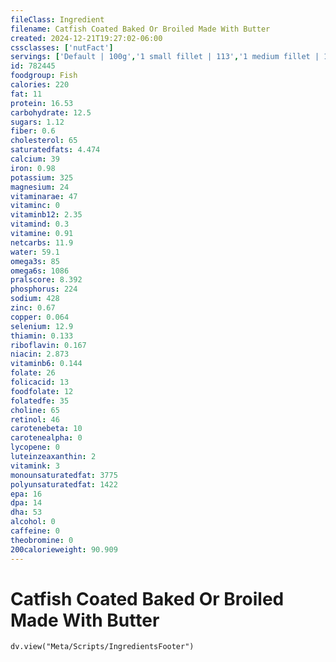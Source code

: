 ```yaml
---
fileClass: Ingredient
filename: Catfish Coated Baked Or Broiled Made With Butter
created: 2024-12-21T19:27:02-06:00
cssclasses: ['nutFact']
servings: ['Default | 100g','1 small fillet | 113','1 medium fillet | 170','1 large fillet | 255','1 small bullhead (yield after cooking, bone removed) | 97','1 medium bullhead (yield after cooking, bone removed) | 195','1 large bullhead (yield after cooking, bone removed) | 292','1 small catfish (yield after cooking, bone removed) | 195','1 medium catfish (yield after cooking, bone removed) | 390','1 large catfish (yield after cooking, bone removed) | 595']
id: 782445
foodgroup: Fish
calories: 220
fat: 11
protein: 16.53
carbohydrate: 12.5
sugars: 1.12
fiber: 0.6
cholesterol: 65
saturatedfats: 4.474
calcium: 39
iron: 0.98
potassium: 325
magnesium: 24
vitaminarae: 47
vitaminc: 0
vitaminb12: 2.35
vitamind: 0.3
vitamine: 0.91
netcarbs: 11.9
water: 59.1
omega3s: 85
omega6s: 1086
pralscore: 8.392
phosphorus: 224
sodium: 428
zinc: 0.67
copper: 0.064
selenium: 12.9
thiamin: 0.133
riboflavin: 0.167
niacin: 2.873
vitaminb6: 0.144
folate: 26
folicacid: 13
foodfolate: 12
folatedfe: 35
choline: 65
retinol: 46
carotenebeta: 10
carotenealpha: 0
lycopene: 0
luteinzeaxanthin: 2
vitamink: 3
monounsaturatedfat: 3775
polyunsaturatedfat: 1422
epa: 16
dpa: 14
dha: 53
alcohol: 0
caffeine: 0
theobromine: 0
200calorieweight: 90.909
---
```


# Catfish Coated Baked Or Broiled Made With Butter

```dataviewjs
dv.view("Meta/Scripts/IngredientsFooter")
```